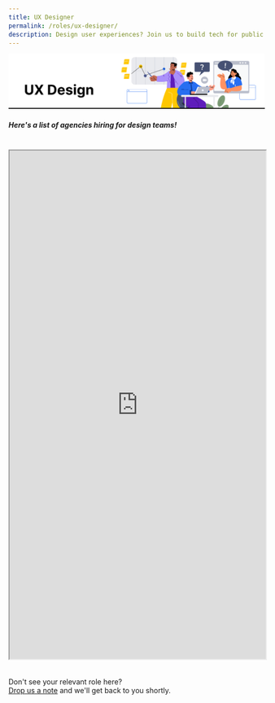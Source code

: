 ```yaml
---
title: UX Designer
permalink: /roles/ux-designer/
description: Design user experiences? Join us to build tech for public good!
---
```

![](/images/UX%20Designer.png)
##### Here's a list of agencies hiring for design teams!
<br>
<iframe src="https://docs.google.com/spreadsheets/d/e/2PACX-1vRKeIHN2edATjW8zRU5HgoQ6UxtXEYtoeYa1PE2epVh4OlWr0fKP419IZieULRuMXWtNi5lseklG5br/pubhtml?gid=1332525065&amp;single=true&amp;widget=true&amp;headers=false" width="100%" height="1000"></iframe>

<br> Don't see your relevant role here? <br> [Drop us a note](https://go.gov.sg/techforpublicgood) and we'll get back to you shortly.